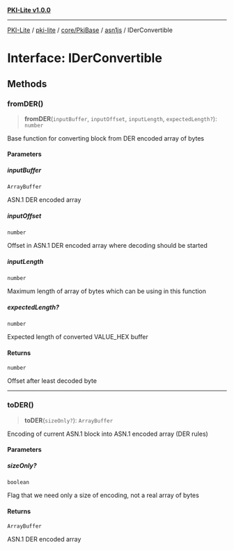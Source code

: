 [**PKI-Lite v1.0.0**](../../../../../../README.md)

---

[PKI-Lite](../../../../../../README.md) / [pki-lite](../../../../../README.md) / [core/PkiBase](../../../README.md) / [asn1js](../README.md) / IDerConvertible

# Interface: IDerConvertible

## Methods

### fromDER()

> **fromDER**(`inputBuffer`, `inputOffset`, `inputLength`, `expectedLength?`): `number`

Base function for converting block from DER encoded array of bytes

#### Parameters

##### inputBuffer

`ArrayBuffer`

ASN.1 DER encoded array

##### inputOffset

`number`

Offset in ASN.1 DER encoded array where decoding should be started

##### inputLength

`number`

Maximum length of array of bytes which can be using in this function

##### expectedLength?

`number`

Expected length of converted VALUE_HEX buffer

#### Returns

`number`

Offset after least decoded byte

---

### toDER()

> **toDER**(`sizeOnly?`): `ArrayBuffer`

Encoding of current ASN.1 block into ASN.1 encoded array (DER rules)

#### Parameters

##### sizeOnly?

`boolean`

Flag that we need only a size of encoding, not a real array of bytes

#### Returns

`ArrayBuffer`

ASN.1 DER encoded array
